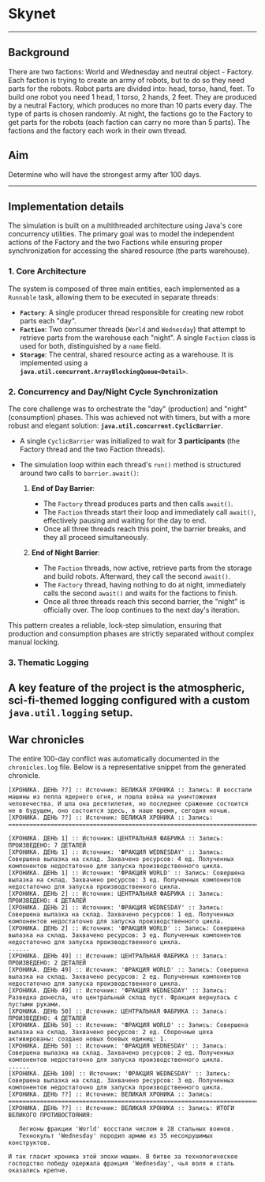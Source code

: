 # Skynet

---
## Background

There are two factions: World and Wednesday and neutral object - Factory.
Each faction is trying to create an army of robots, but to do so they need parts for the robots.
Robot parts are divided into: head, torso, hand, feet.
To build one robot you need 1 head, 1 torso, 2 hands, 2 feet.
They are produced by a neutral Factory, which produces no more than 10 parts every day.
The type of parts is chosen randomly.
At night, the factions go to the Factory to get parts for the robots (each faction can carry no more than 5 parts).
The factions and the factory each work in their own thread.

## Aim
Determine who will have the strongest army after 100 days.

---

## Implementation details

The simulation is built on a multithreaded architecture using Java's core concurrency utilities. The primary goal was to model the independent actions of the Factory and the two Factions while ensuring proper synchronization for accessing the shared resource (the parts warehouse).

### 1. Core Architecture

The system is composed of three main entities, each implemented as a `Runnable` task, allowing them to be executed in separate threads:

*   **`Factory`**: A single producer thread responsible for creating new robot parts each "day".
*   **`Faction`**: Two consumer threads (`World` and `Wednesday`) that attempt to retrieve parts from the warehouse each "night". A single `Faction` class is used for both, distinguished by a `name` field.
*   **`Storage`**: The central, shared resource acting as a warehouse. It is implemented using a **`java.util.concurrent.ArrayBlockingQueue<Detail>`**.

### 2. Concurrency and Day/Night Cycle Synchronization

The core challenge was to orchestrate the "day" (production) and "night" (consumption) phases. This was achieved not with timers, but with a more robust and elegant solution: **`java.util.concurrent.CyclicBarrier`**.

*   A single `CyclicBarrier` was initialized to wait for **3 participants** (the Factory thread and the two Faction threads).
*   The simulation loop within each thread's `run()` method is structured around two calls to `barrier.await()`:

    1.  **End of Day Barrier**:
        *   The `Factory` thread produces parts and then calls `await()`.
        *   The `Faction` threads start their loop and immediately call `await()`, effectively pausing and waiting for the day to end.
        *   Once all three threads reach this point, the barrier breaks, and they all proceed simultaneously.

    2.  **End of Night Barrier**:
        *   The `Faction` threads, now active, retrieve parts from the storage and build robots. Afterward, they call the second `await()`.
        *   The `Factory` thread, having nothing to do at night, immediately calls the second `await()` and waits for the factions to finish.
        *   Once all three threads reach this second barrier, the "night" is officially over. The loop continues to the next day's iteration.

This pattern creates a reliable, lock-step simulation, ensuring that production and consumption phases are strictly separated without complex manual locking.

### 3. Thematic Logging

A key feature of the project is the atmospheric, sci-fi-themed logging configured with a custom `java.util.logging` setup.
---

## War chronicles

The entire 100-day conflict was automatically documented in the `chronicles.log` file. Below is a representative snippet from the generated chronicle.

```
[ХРОНИКА. ДЕНЬ ??] :: Источник: ВЕЛИКАЯ ХРОНИКА :: Запись: И восстали машины из пепла ядерного огня, и пошла война на уничтожения человечества. И шла она десятилетия, но последнее сражение состоится не в будущем, оно состоится здесь, в наше время, сегодня ночью.
[ХРОНИКА. ДЕНЬ ??] :: Источник: ВЕЛИКАЯ ХРОНИКА :: Запись: =======================================================================

[ХРОНИКА. ДЕНЬ 1] :: Источник: ЦЕНТРАЛЬНАЯ ФАБРИКА :: Запись: ПРОИЗВЕДЕНО: 7 ДЕТАЛЕЙ
[ХРОНИКА. ДЕНЬ 1] :: Источник: 'ФРАКЦИЯ WEDNESDAY' :: Запись: Совершена вылазка на склад. Захвачено ресурсов: 4 ед. Полученных компонентов недостаточно для запуска производственного цикла.
[ХРОНИКА. ДЕНЬ 1] :: Источник: 'ФРАКЦИЯ WORLD' :: Запись: Совершена вылазка на склад. Захвачено ресурсов: 3 ед. Полученных компонентов недостаточно для запуска производственного цикла.
[ХРОНИКА. ДЕНЬ 2] :: Источник: ЦЕНТРАЛЬНАЯ ФАБРИКА :: Запись: ПРОИЗВЕДЕНО: 4 ДЕТАЛЕЙ
[ХРОНИКА. ДЕНЬ 2] :: Источник: 'ФРАКЦИЯ WEDNESDAY' :: Запись: Совершена вылазка на склад. Захвачено ресурсов: 1 ед. Полученных компонентов недостаточно для запуска производственного цикла.
[ХРОНИКА. ДЕНЬ 2] :: Источник: 'ФРАКЦИЯ WORLD' :: Запись: Совершена вылазка на склад. Захвачено ресурсов: 3 ед. Полученных компонентов недостаточно для запуска производственного цикла.
......
[ХРОНИКА. ДЕНЬ 49] :: Источник: ЦЕНТРАЛЬНАЯ ФАБРИКА :: Запись: ПРОИЗВЕДЕНО: 2 ДЕТАЛЕЙ
[ХРОНИКА. ДЕНЬ 49] :: Источник: 'ФРАКЦИЯ WORLD' :: Запись: Совершена вылазка на склад. Захвачено ресурсов: 2 ед. Полученных компонентов недостаточно для запуска производственного цикла.
[ХРОНИКА. ДЕНЬ 49] :: Источник: 'ФРАКЦИЯ WEDNESDAY' :: Запись: Разведка донесла, что центральный склад пуст. Фракция вернулась с пустыми руками.
[ХРОНИКА. ДЕНЬ 50] :: Источник: ЦЕНТРАЛЬНАЯ ФАБРИКА :: Запись: ПРОИЗВЕДЕНО: 4 ДЕТАЛЕЙ
[ХРОНИКА. ДЕНЬ 50] :: Источник: 'ФРАКЦИЯ WORLD' :: Запись: Совершена вылазка на склад. Захвачено ресурсов: 2 ед. Сборочные цеха активированы: создано новых боевых единиц: 1.
[ХРОНИКА. ДЕНЬ 50] :: Источник: 'ФРАКЦИЯ WEDNESDAY' :: Запись: Совершена вылазка на склад. Захвачено ресурсов: 2 ед. Полученных компонентов недостаточно для запуска производственного цикла.
...... 
[ХРОНИКА. ДЕНЬ 100] :: Источник: 'ФРАКЦИЯ WEDNESDAY' :: Запись: Совершена вылазка на склад. Захвачено ресурсов: 3 ед. Полученных компонентов недостаточно для запуска производственного цикла.
[ХРОНИКА. ДЕНЬ ??] :: Источник: ВЕЛИКАЯ ХРОНИКА :: Запись: =======================================================================
[ХРОНИКА. ДЕНЬ ??] :: Источник: ВЕЛИКАЯ ХРОНИКА :: Запись: ИТОГИ ВЕЛИКОГО ПРОТИВОСТОЯНИЯ:

   Легионы фракции 'World' восстали числом в 28 стальных воинов.
   Технокульт 'Wednesday' породил армию из 35 несокрушимых конструктов.

И так гласит хроника этой эпохи машин. В битве за технологическое господство победу одержала фракция 'Wednesday', чья воля и сталь оказались крепче.

```